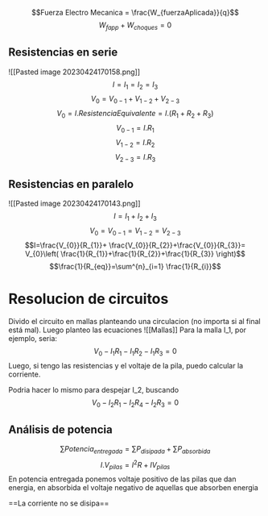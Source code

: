 $$Fuerza Electro Mecanica = \frac{W_{fuerzaAplicada}}{q}$$
$$W_{fapp}+W_{choques}=0$$
## Resistencias en serie
![[Pasted image 20230424170158.png]]
$$I = I_{1}=I_{2}=I_{3}$$
$$V_{0}=V_{0-1}+V_{1-2}+V_{2-3}$$
$$V_{0}=I.ResistenciaEquivalente=I.(R_{1}+R_{2}+R_{3})$$
$$V_{0-1}=I.R_{1}$$
$$V_{1-2}=I.R_{2}$$
$$V_{2-3}=I.R_3$$

## Resistencias en paralelo
![[Pasted image 20230424170143.png]]
$$I = I_{1}+I_{2}+I_{3}$$
$$V_{0}=V_{0-1}=V_{1-2}=V_{2-3}$$
$$I=\frac{V_{0}}{R_{1}}+ \frac{V_{0}}{R_{2}}+\frac{V_{0}}{R_{3}}= V_{0}\left( \frac{1}{R_{1}}+\frac{1}{R_{2}}+\frac{1}{R_{3}} \right)$$
$$\frac{1}{R_{eq}}=\sum^{n}_{i=1} \frac{1}{R_{i}}$$

# Resolucion de circuitos
Divido el circuito en mallas planteando una circulacion (no importa si al final está mal). Luego planteo las ecuaciones
![[Mallas]]
Para la malla I_1, por ejemplo, seria:
$$V_{0}-I_{1}R_{1}-I_{1}R_{2}-I_{1} R_{3}=0$$
Luego, si tengo las resistencias y el voltaje de la pila, puedo calcular la corriente. 

Podria hacer lo mismo para despejar I_2, buscando 
$$$$
$$V_{0}-I_{2}R_{1}-I_{2}R_{4}-I_{2} R_{3}=0$$
## Análisis de potencia

$$\sum Potencia_{entregada}=\sum P_{disipada}+\sum P_{absorbida}$$
$$I.V_{pilas} = I^2 R + I V_{pilas}$$
En potencia entregada ponemos voltaje positivo de las pilas que dan energia, en absorbida el voltaje negativo de aquellas que absorben energia

==La corriente no se disipa==